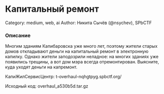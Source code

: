 # Капитальный ремонт

Category: medium, web, ai
Author: Никита Сычёв (@nsychev), SPbCTF

### Описание

Многим зданиям Капибаровска уже много лет, поэтому жители старых домов откладывают деньги на капитальный ремонт в электронную капилку. Однако жители заподозрили неладное: на многих зданиях уже появились трещины, а вот дом мэра всегда отремонтирован. Выясните, куда уходят деньги на капремонт.

КапиЖилСервисЦентр: t-overhaul-nqhgtpyg.spbctf.org/

Исходный код: overhaul_a530b5d.tar.gz